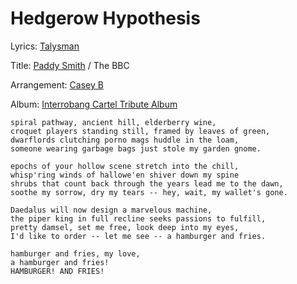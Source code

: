# Hedgerow Hypothesis 

Lyrics: [Talysman](/talysman)

Title: [Paddy Smith](/paddy-smith) / The BBC

Arrangement: [Casey B](/casey-b)

Album: [Interrobang Cartel Tribute Album](/interrobang-cartel-tribute-album)

    spiral pathway, ancient hill, elderberry wine, 
    croquet players standing still, framed by leaves of green, 
    dwarflords clutching porno mags huddle in the loam, 
    someone wearing garbage bags just stole my garden gnome. 

    epochs of your hollow scene stretch into the chill, 
    whisp'ring winds of hallowe'en shiver down my spine 
    shrubs that count back through the years lead me to the dawn, 
    soothe my sorrow, dry my tears -- hey, wait, my wallet's gone. 

    Daedalus will now design a marvelous machine, 
    the piper king in full recline seeks passions to fulfill, 
    pretty damsel, set me free, look deep into my eyes, 
    I'd like to order -- let me see -- a hamburger and fries. 

    hamburger and fries, my love, 
    a hamburger and fries! 
    HAMBURGER! AND FRIES!